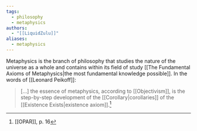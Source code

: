 ```yaml
---
tags:
  - philosophy
  - metaphysics
authors:
  - "[[LiquidZulu]]"
aliases:
  - metaphysics
---
```


Metaphysics is the branch of philosophy that studies the nature of the universe as a whole and contains within its field of study [[The Fundamental Axioms of Metaphysics|the most fundamental knowledge possible]]. In the words of [[Leonard Peikoff]]:

>\[...] the essence of metaphysics, according to [[Objectivism]], is the step-by-step development of the [[Corollary|corollaries]] of the [[Existence Exists|existence axiom]].[^1]

[^1]: [[OPAR]], p. 16